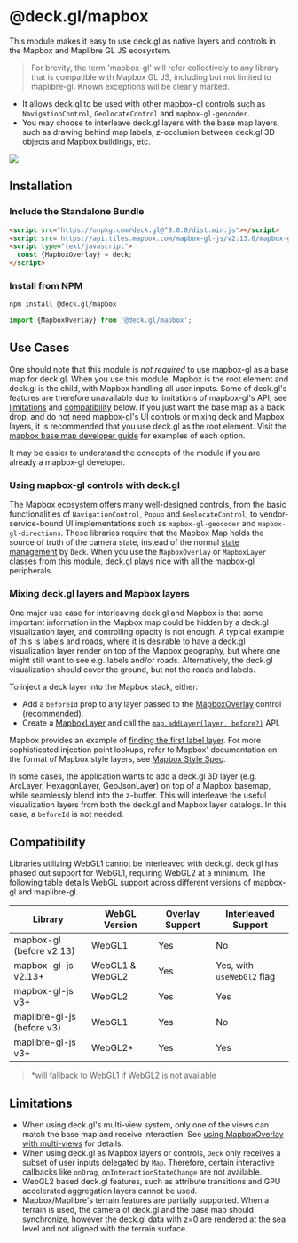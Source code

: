 # @deck.gl/mapbox

This module makes it easy to use deck.gl as native layers and controls in the Mapbox and Maplibre GL JS ecosystem. 

> For brevity, the term 'mapbox-gl' will refer collectively to any library that is compatible with Mapbox GL JS, including but not limited to maplibre-gl. Known exceptions will be clearly marked.

- It allows deck.gl to be used with other mapbox-gl controls such as `NavigationControl`, `GeolocateControl` and `mapbox-gl-geocoder`.
- You may choose to interleave deck.gl layers with the base map layers, such as drawing behind map labels, z-occlusion between deck.gl 3D objects and Mapbox buildings, etc.

<img src="https://raw.github.com/visgl/deck.gl-data/master/images/whats-new/mapbox-layers.jpg" />


## Installation

### Include the Standalone Bundle

```html
<script src="https://unpkg.com/deck.gl@^9.0.0/dist.min.js"></script>
<script src='https://api.tiles.mapbox.com/mapbox-gl-js/v2.13.0/mapbox-gl.js'></script>
<script type="text/javascript">
  const {MapboxOverlay} = deck;
</script>
```

### Install from NPM

```bash
npm install @deck.gl/mapbox
```

```js
import {MapboxOverlay} from '@deck.gl/mapbox';
```


## Use Cases

One should note that this module is *not required* to use mapbox-gl as a base map for deck.gl. When you use this module, Mapbox is the root element and deck.gl is the child, with Mapbox handling all user inputs. Some of deck.gl's features are therefore unavailable due to limitations of mapbox-gl's API, see [limitations](#limitations) and [compatibility](#compatibility) below. If you just want the base map as a back drop, and do not need mapbox-gl's UI controls or mixing deck and Mapbox layers, it is recommended that you use deck.gl as the root element. Visit the [mapbox base map developer guide](../../developer-guide/base-maps/using-with-mapbox.md) for examples of each option.

It may be easier to understand the concepts of the module if you are already a mapbox-gl developer.

### Using mapbox-gl controls with deck.gl

The Mapbox ecosystem offers many well-designed controls, from the basic functionalities of `NavigationControl`, `Popup` and `GeolocateControl`, to vendor-service-bound UI implementations such as `mapbox-gl-geocoder` and `mapbox-gl-directions`. These libraries require that the Mapbox Map holds the source of truth of the camera state, instead of the normal [state management](../../developer-guide/interactivity.md) by `Deck`. When you use the `MapboxOverlay` or `MapboxLayer` classes from this module, deck.gl plays nice with all the mapbox-gl peripherals.


### Mixing deck.gl layers and Mapbox layers

One major use case for interleaving deck.gl and Mapbox is that some important information in the Mapbox map could be hidden by a deck.gl visualization layer, and controlling opacity is not enough. A typical example of this is labels and roads, where it is desirable to have a deck.gl visualization layer render on top of the Mapbox geography, but where one might still want to see e.g. labels and/or roads. Alternatively, the deck.gl visualization should cover the ground, but not the roads and labels.

To inject a deck layer into the Mapbox stack, either:

- Add a `beforeId` prop to any layer passed to the [MapboxOverlay](./mapbox-overlay.md) control (recommended).
- Create a [MapboxLayer](./mapbox-layer.md) and call the [`map.addLayer(layer, before?)`](https://www.mapbox.com/mapbox-gl-js/api/#map#addlayer) API.

Mapbox provides an example of [finding the first label layer](https://www.mapbox.com/mapbox-gl-js/example/geojson-layer-in-stack/). For more sophisticated injection point lookups, refer to Mapbox' documentation on the format of Mapbox style layers, see [Mapbox Style Spec](https://www.mapbox.com/mapbox-gl-js/style-spec/#layers).


In some cases, the application wants to add a deck.gl 3D layer (e.g. ArcLayer, HexagonLayer, GeoJsonLayer) on top of a Mapbox basemap, while seamlessly blend into the z-buffer. This will interleave the useful visualization layers from both the deck.gl and Mapbox layer catalogs. In this case, a `beforeId` is not needed.

## Compatibility

Libraries utilizing WebGL1 cannot be interleaved with deck.gl. deck.gl has phased out support for WebGL1, requiring WebGL2 at a minimum. The following table details WebGL support across different versions of mapbox-gl and maplibre-gl.

| Library                       | WebGL Version   | Overlay Support | Interleaved Support |
|-------------------------------|-----------------|-----------------|---------------------|
| mapbox-gl (before v2.13)      | WebGL1          | Yes             | No                  |
| mapbox-gl-js v2.13+           | WebGL1 & WebGL2 | Yes             | Yes, with `useWebGl2` flag |
| mapbox-gl-js v3+              | WebGL2          | Yes             | Yes                 |
| maplibre-gl-js (before v3)    | WebGL1          | Yes             | No                  |
| maplibre-gl-js v3+            | WebGL2*         | Yes             | Yes                 |

> *will fallback to WebGL1 if WebGL2 is not available

## Limitations

* When using deck.gl's multi-view system, only one of the views can match the base map and receive interaction. See [using MapboxOverlay with multi-views](./mapbox-overlay.md#multi-view-usage) for details.
* When using deck.gl as Mapbox layers or controls, `Deck` only receives a subset of user inputs delegated by `Map`. Therefore, certain interactive callbacks like `onDrag`, `onInteractionStateChange` are not available.
* WebGL2 based deck.gl features, such as attribute transitions and GPU accelerated aggregation layers cannot be used.
* Mapbox/Maplibre's terrain features are partially supported. When a terrain is used, the camera of deck.gl and the base map should synchronize, however the deck.gl data with z=0 are rendered at the sea level and not aligned with the terrain surface.

